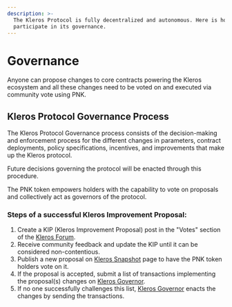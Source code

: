 ```yaml
---
description: >-
  The Kleros Protocol is fully decentralized and autonomous. Here is how to
  participate in its governance.
---
```


# Governance

Anyone can propose changes to core contracts powering the Kleros ecosystem and all these changes need to be voted on and executed via community vote using PNK.

## Kleros Protocol Governance Process

The Kleros Protocol Governance process consists of the decision-making and enforcement process for the different changes in parameters, contract deployments, policy specifications, incentives, and improvements that make up the Kleros protocol.

Future decisions governing the protocol will be enacted through this procedure.

The PNK token empowers holders with the capability to vote on proposals and collectively act as governors of the protocol.

### Steps of a successful Kleros Improvement Proposal:

1. Create a KIP (Kleros Improvement Proposal) post in the "Votes" section of the [Kleros Forum](https://forum.kleros.io/).
2. Receive community feedback and update the KIP until it can be considered non-contentious.
3. Publish a new proposal on [Kleros Snapshot](https://snapshot.org/#/kleros.eth) page to have the PNK token holders vote on it.
4. If the proposal is accepted, submit a list of transactions implementing the proposal(s) changes on [Kleros Governor](https://kleros.gitbook.io/docs/products/governor).
5. If no one successfully challenges this list, [Kleros Governor](https://kleros.gitbook.io/docs/products/governor) enacts the changes by sending the transactions.
